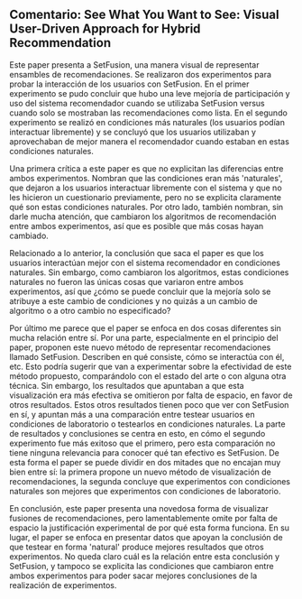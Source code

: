 ## Comentario: See What You Want to See: Visual User-Driven Approach for Hybrid Recommendation

Este paper presenta a SetFusion, una manera visual de representar ensambles de recomendaciones. Se realizaron dos experimentos para probar la interacción de los usuarios con SetFusion. En el primer experimento se pudo concluir que hubo una leve mejoría de participación y uso del sistema recomendador cuando se utilizaba SetFusion versus cuando solo se mostraban las recomendaciones como lista. En el segundo experimento se realizó en condiciones más naturales (los usuarios podían interactuar libremente) y se concluyó que los usuarios utilizaban y aprovechaban de mejor manera el recomendador cuando estaban en estas condiciones naturales.

Una primera crítica a este paper es que no explicitan las diferencias entre ambos experimentos. Nombran que las condiciones eran más 'naturales', que dejaron a los usuarios interactuar libremente con el sistema y que no les hicieron un cuestionario previamente, pero no se explicita claramente qué son estas condiciones naturales. Por otro lado, también nombran, sin darle mucha atención, que cambiaron los algoritmos de recomendación entre ambos experimentos, así que es posible que más cosas hayan cambiado. 

Relacionado a lo anterior, la conclusión que saca el paper es que los usuarios interactúan mejor con el sistema recomendador en condiciones naturales. Sin embargo, como cambiaron los algoritmos, estas condiciones naturales no fueron las únicas cosas que variaron entre ambos experimentos, así que ¿cómo se puede concluir que la mejoría solo se atribuye a este cambio de condiciones y no quizás a un cambio de algoritmo o a otro cambio no especificado?

Por último me parece que el paper se enfoca en dos cosas diferentes sin mucha relación entre sí. Por una parte, especialmente en el principio del paper, proponen este nuevo método de representar recomendaciones llamado SetFusion. Describen en qué consiste, cómo se interactúa con él, etc. Esto podría sugerir que van a experimentar sobre la efectividad de este método propuesto, comparándolo con el estado del arte o con alguna otra técnica. Sin embargo, los resultados que apuntaban a que esta visualización era más efectiva se omitieron por falta de espacio, en favor de otros resultados. Estos otros resultados tienen poco que ver con SetFusion en sí, y apuntan más a una comparación entre testear usuarios en condiciones de laboratorio o testearlos en condiciones naturales. La parte de resultados y conclusiones se centra en esto, en cómo el segundo experimento fue más exitoso que el primero, pero esta comparación no tiene ninguna relevancia para conocer qué tan efectivo es SetFusion. De esta forma el paper se puede dividir en dos mitades que no encajan muy bien entre sí: la primera propone un nuevo método de visualización de recomendaciones, la segunda concluye que experimentos con condiciones naturales son mejores que experimentos con condiciones de laboratorio.

En conclusión, este paper presenta una novedosa forma de visualizar fusiones de recomendaciones, pero lamentablemente omite por falta de espacio la justificación experimental de por qué esta forma funciona. En su lugar, el paper se enfoca en presentar datos que apoyan la conclusión de que testear en forma 'natural' produce mejores resultados que otros experimentos. No queda claro cuál es la relación entre esta conclusión y SetFusion, y tampoco se explicita las condiciones que cambiaron entre ambos experimentos para poder sacar mejores conclusiones de la realización de experimentos. 